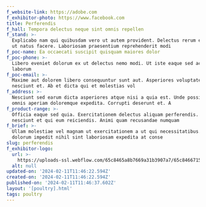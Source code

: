 ```yaml
---
f_website-link: https://adobe.com
f_exhibitor-photo: https://www.facebook.com
title: Perferendis
f_hall: Tempora delectus neque sint omnis repellen
f_stand: >-
  Explicabo nam qui quibusdam vero ut autem provident. Delectus rerum et labore
  ut natus facere. Laboriosam praesentium reprehenderit modi
f_poc-name: Ea occaecati suscipit quisquam maiores dolor
f_poc-phone: >-
  Libero eveniet dolorum ex ut delectus nemo modi. Ut iste eaque sed accusantium
  laborum
f_poc-email: >-
  Maxime aut dolorem libero consequuntur sunt aut. Asperiores voluptatem
  nesciunt et. Ab et dicta qui et molestias vol
f_address: >-
  Nesciunt sed earum dicta asperiores atque nisi a quia est. Unde possimus sunt
  omnis aperiam doloremque expedita. Corrupti deserunt et. A
f_product-range: >-
  Officia eaque sed quia. Exercitationem delectus aliquam perferendis. Cumque
  nesciunt et qui eum reiciendis. Animi quam recusandae numquam
f_brief: >-
  Ullam molestiae vel magnam ut exercitationem a ut qui necessitatibus. Ullam
  dolorum impedit nihil sint laboriosam expedita at conse
slug: perferendis
f_exhibitor-logo:
  url: >-
    https://uploads-ssl.webflow.com/65c8465a8b7669a31b3907a7/65c8466715a8106a1d95b673_image3.jpeg
  alt: null
updated-on: '2024-02-11T11:46:22.594Z'
created-on: '2024-02-11T11:46:22.594Z'
published-on: '2024-02-11T11:46:37.602Z'
layout: '[poultry].html'
tags: poultry
---
```



